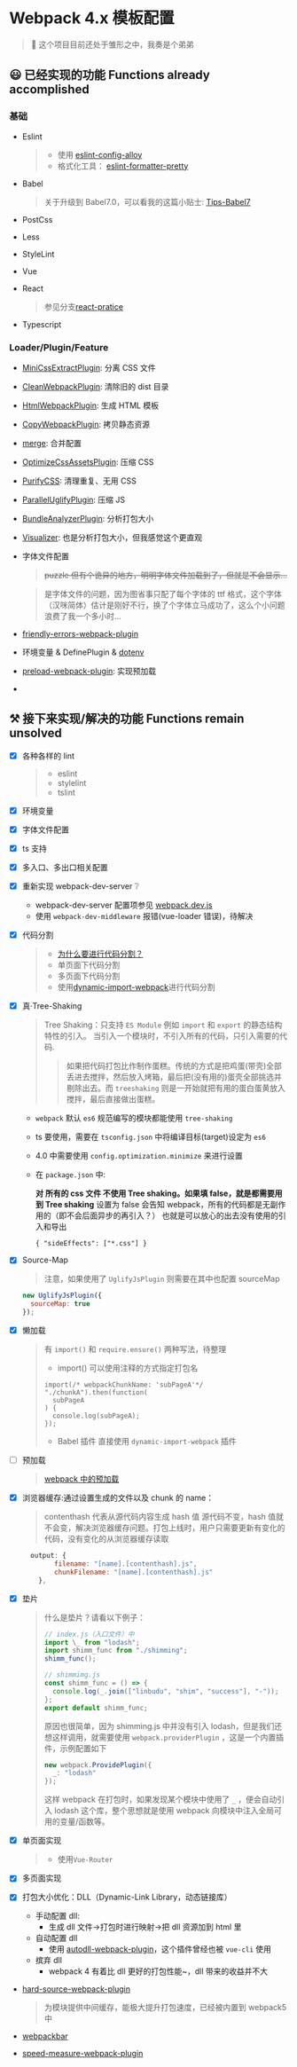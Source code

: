 # Webpack 4.x 模板配置

> 🤖 这个项目目前还处于雏形之中，我奏是个弟弟

## 😃 已经实现的功能 Functions already accomplished

### 基础

- Eslint

  > - 使用 [eslint-config-alloy](https://www.npmjs.com/package/eslint-config-alloy)
  > - 格式化工具： [eslint-formatter-pretty](https://www.npmjs.com/package/eslint-formatter-pretty)

- Babel
  > 关于升级到 Babel7.0，可以看我的这篇小贴士: [Tips-Babel7](https://github.com/linbudu599/Penumbra/blob/master/Tips/babel7-config.md)
- PostCss
- Less
- StyleLint
- Vue
- React
  > 参见分支[react-pratice](https://github.com/linbudu599/Webpack4.x-Template/tree/react-pratice)
- Typescript

### Loader/Plugin/Feature

- [MiniCssExtractPlugin](https://www.npmjs.com/package/mini-css-extract-plugin): 分离 CSS 文件
- [CleanWebpackPlugin](https://www.npmjs.com/package/clean-webpack-plugin): 清除旧的 dist 目录
- [HtmlWebpackPlugin](https://www.npmjs.com/package/html-webpack-plugin): 生成 HTML 模板
- [CopyWebpackPlugin](https://www.npmjs.com/package/copy-webpack-plugin): 拷贝静态资源
- [merge](https://www.npmjs.com/package/webpack-merge): 合并配置

- [OptimizeCssAssetsPlugin](https://www.npmjs.com/package/optimize-css-assets-webpack-plugin): 压缩 CSS
- [PurifyCSS](https://www.npmjs.com/package/purifycss-webpack): 清理重复、无用 CSS
- [ParallelUglifyPlugin](https://www.npmjs.com/package/uglifyjs-webpack-plugin): 压缩 JS
- [BundleAnalyzerPlugin](https://www.npmjs.com/package/webpack-bundle-analyzer): 分析打包大小
- [Visualizer](https://www.npmjs.com/package/webpack-visualizer-plugin): 也是分析打包大小，但我感觉这个更直观
- 字体文件配置

  > ~~puzzle 但有个诡异的地方，明明字体文件加载到了，但就是不会显示...~~

  > 是字体文件的问题，因为图省事只配了每个字体的 ttf 格式，这个字体（汉咪简体）估计是刚好不行，换了个字体立马成功了，这么个小问题浪费了我一个多小时...

- [friendly-errors-webpack-plugin](https://www.npmjs.com/package/friendly-errors-webpack-plugin)
- 环境变量 & DefinePlugin & [dotenv](https://www.npmjs.com/package/dotenv)

- [preload-webpack-plugin](https://github.com/GoogleChromeLabs/preload-webpack-plugin): 实现预加载

-

## ⚒ 接下来实现/解决的功能 Functions remain unsolved

- [x] 各种各样的 lint
  > - eslint
  > - stylelint
  > - tslint
- [x] 环境变量
- [x] 字体文件配置
- [x] ts 支持
- [x] 多入口、多出口相关配置
- [x] 重新实现 webpack-dev-server ❔

  - webpack-dev-server 配置项参见 [webpack.dev.js](build/webpack.dev.js)
  - 使用 `webpack-dev-middleware` 报错(vue-loader 错误)，待解决

- [x] 代码分割

  > - [为什么要进行代码分割？](./Analyze.md)
  > - 单页面下代码分割
  > - 多页面下代码分割
  > - 使用[dynamic-import-webpack](http://npm.taobao.org/package/babel-plugin-dynamic-import-webpack)进行代码分割

- [x] 真·Tree-Shaking

  > Tree Shaking：只支持 `ES Module` 例如 `import` 和 `export` 的静态结构特性的引入。
  > 当引入一个模块时，不引入所有的代码，只引入需要的代码.
  >
  > > 如果把代码打包比作制作蛋糕。传统的方式是把鸡蛋(带壳)全部丢进去搅拌，然后放入烤箱，最后把(没有用的)蛋壳全部挑选并剔除出去。而 `treeshaking` 则是一开始就把有用的蛋白蛋黄放入搅拌，最后直接做出蛋糕。

  - `webpack` 默认 `es6` 规范编写的模块都能使用 `tree-shaking`
  - ts 要使用，需要在 `tsconfig.json` 中将编译目标(target)设定为 `es6`
  - 4.0 中需要使用 `config.optimization.minimize` 来进行设置
  - 在 `package.json` 中:

    **对 所有的 css 文件 不使用 Tree shaking。如果填 false，就是都需要用到 Tree shaking**
    设置为 false 会告知 webpack，所有的代码都是无副作用的（即不会后面异步的再引入？）
    也就是可以放心的出去没有使用的引入和导出

    `{ "sideEffects": ["*.css"] }`

- [x] Source-Map

  > 注意，如果使用了 `UglifyJsPlugin` 则需要在其中也配置 sourceMap

  ```javascript
  new UglifyJsPlugin({
    sourceMap: true
  });
  ```

* [x] 懒加载
  > 有 `import()` 和 `require.ensure()` 两种写法，待整理
  >
  > - import()
  >   可以使用注释的方式指定打包名
  >
  > ```javascriptd
  > import(/* webpackChunkName: 'subPageA'*/ "./chunkA").then(function(
  >   subPageA
  > ) {
  >   console.log(subPageA);
  > });
  > ```
  >
  > - Babel 插件
  >   直接使用 `dynamic-import-webpack` 插件
* [ ] 预加载
  > [webpack 中的预加载](https://www.zcfy.cc/article/link-rel-prefetch-preload-in-webpack)
* [x] 浏览器缓存:通过设置生成的文件以及 chunk 的 name：

  > contenthash 代表从源代码内容生成 hash 值
  > 源代码不变，hash 值就不会变，解决浏览器缓存问题。打包上线时，用户只需要更新有变化的代码，没有变化的从浏览器缓存读取

  ```javascript
    output: {
          filename: "[name].[contenthash].js",
          chunkFilename: "[name].[contenthash].js"
      },
  ```

- [x] 垫片

  > 什么是垫片？请看以下例子：
  >
  > ```javascript
  > // index.js（入口文件）中
  > import \_ from "lodash";
  > import shimm_func from "./shimming";
  > shimm_func();
  >
  > // shimmimg.js
  > const shimm_func = () => {
  >   console.log(_.join(["linbudu", "shim", "success"], "-"));
  > };
  > export default shimm_func;
  > ```
  >
  > 原因也很简单，因为 shimming.js 中并没有引入 lodash，但是我们还想这样调用，就需要使用 `webpack.providerPlugin` ，这是一个内置插件，示例配置如下
  >
  > ```javascript
  > new webpack.ProvidePlugin({
  >   _: "lodash"
  > });
  > ```
  >
  > 这样 webpack 在打包时，如果发现某个模块中使用了 `_` ，便会自动引入 lodash 这个库，整个思想就是使用 webpack 向模块中注入全局可用的变量/函数等。

- [x] 单页面实现
  > - 使用`Vue-Router`
- [x] 多页面实现
- [x] 打包大小优化：DLL（Dynamic-Link Library，动态链接库）

  - 手动配置 dll:
    - 生成 dll 文件->打包时进行映射->把 dll 资源加到 html 里
  - 自动配置 dll
    - 使用 [autodll-webpack-plugin](https://www.npmjs.com/package/autodll-webpack-plugin)，这个插件曾经也被 `vue-cli` 使用
  - 摈弃 dll
    - webpack 4 有着比 dll 更好的打包性能~，dll 带来的收益并不大

- [hard-source-webpack-plugin](https://github.com/mzgoddard/hard-source-webpack-plugin)
  > 为模块提供中间缓存，能极大提升打包速度，已经被内置到 webpack5 中

- [webpackbar](https://github.com/nuxt/webpackbar)

- [speed-measure-webpack-plugin](https://github.com/stephencookdev/speed-measure-webpack-plugin)
